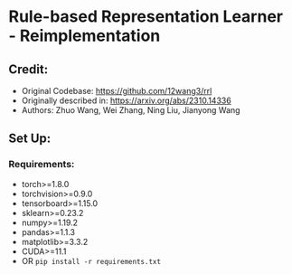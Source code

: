# Rule-based Representation Learner - Reimplementation
## Credit:
- Original Codebase: https://github.com/12wang3/rrl
- Originally described in: https://arxiv.org/abs/2310.14336
- Authors: Zhuo Wang, Wei Zhang, Ning Liu, Jianyong Wang


## Set Up:
### Requirements:
- torch>=1.8.0
- torchvision>=0.9.0
- tensorboard>=1.15.0
- sklearn>=0.23.2
- numpy>=1.19.2
- pandas>=1.1.3
- matplotlib>=3.3.2
- CUDA>=11.1
- OR  ```pip install -r requirements.txt```